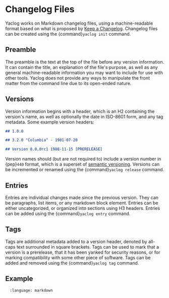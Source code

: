 # Changelog Files

Yaclog works on Markdown changelog files, using a machine-readable format based on what is proposed by [Keep a Changelog](https://keepachangelog.com). Changelog files can be created using the {command}`yaclog init` command.

## Preamble

The preamble is the text at the top of the file before any version information. It can contain the title, an explanation of the file's purpose, as well as any general machine-readable information you may want to include for use with other tools. Yaclog does not provide any ways to manipulate the front matter from the command line due to its open-ended nature.

## Versions

Version information begins with a header, which is an H2 containing the version's name, as well as optionally the date in ISO-8601 form, and any tag metadata. Some example version headers:

```markdown
## 1.0.0
```

```markdown
## 3.2.0 "Columbia" - 1981-07-20
```

```markdown
## Version 8.0.0rc1 1988-11-15 [PRERELEASE]
```

Version names should (but are not required to) include a version number in {pep}`440` format, which is a superset of [semantic versioning](https://semver.org). Versions can be incremented or renamed using the {command}`yaclog release` command.

## Entries

Entries are individual changes made since the previous version. They can be paragraphs, list items, or any markdown block element. Entries can be either uncategorized, or organized into sections using H3 headers. Entries can be added using the {command}`yaclog entry` command.

## Tags

Tags are additional metadata added to a version header, denoted by all-caps text surrounded in square brackets. Tags can be used to mark that a version is a prerelease, that it has been yanked for security reasons, or for marking compatibility with some other piece of software. Tags can be added and removed using the {command}`yaclog tag` command.

## Example

```{literalinclude} ../../tests/Test-Changelog.md
  :language: markdown
```